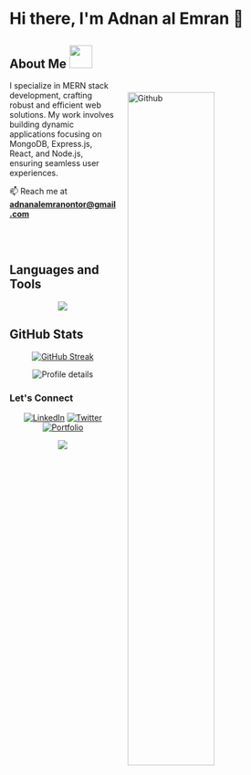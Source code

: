  


# Hi there, I'm Adnan al Emran 👋

<h2> About Me  <img  src = "https://media2.giphy.com/media/ZGHpWzdOEkMKtwLqdc/giphy.gif?cid=ecf05e47a0n3gi1bfqntqmob8g9aid1oyj2wr3ds3mg700bl&rid=giphy.gif" width="40px" height="40px"></h2>
<img style="margin:20px;" width="55%" align="right" alt="Github" src="https://raw.githubusercontent.com/onimur/.github/master/.resources/git-header.svg" />
<p  width="45%"   >
I specialize in MERN stack development, crafting robust and efficient web solutions. My work involves building dynamic applications focusing on MongoDB, Express.js, React, and Node.js, ensuring seamless user experiences.
<br>

📫 Reach me at **adnanalemranontor@gmail.com**
</p>
<br/>  
<br>

## Languages and Tools</h2> 
<p align="center">
  <a href="#">
    <img src="https://skillicons.dev/icons?i=nextjs,react,mongodb,nodejs,express,firebase,redux,tailwind,materialui,css,html,github,js,php,java,c,ai" />
  </a>


## GitHub Stats

<div align="center">

 
 [![GitHub Streak](https://github-readme-streak-stats.herokuapp.com?user=adnanalemran&theme=youtube-dark)](https://git.io/streak-stats)
 
</div>

<div align="center" width="400" height="200" margin-top="30">

 
![Profile details](http://github-profile-summary-cards.vercel.app/api/cards/profile-details?username=adnanalemran&theme=github_dark)

 </div> 



 

 

 ### Let's Connect  
 <div align="center" width="400" height="200" margin-top="30">
 
[![LinkedIn](https://img.shields.io/badge/-Adnan%20al%20Emran-blue?style=flat&logo=linkedin&logoColor=white)](https://www.linkedin.com/in/adnanalemran/)
[![Twitter](https://img.shields.io/badge/-Adnan%20al%20Emran-1DA1F2?style=flat&logo=twitter&logoColor=white)](https://twitter.com/adnanalemran/)
[![Portfolio](https://img.shields.io/badge/-Portfolio-yellow?style=flat&logoColor=white)](https://adnanal-emran.web.app/)

 </div> 


<div align="center">
 
![](https://quotes-github-readme.vercel.app/api?type=horizontal&theme=tokyonight)

</div>
 
